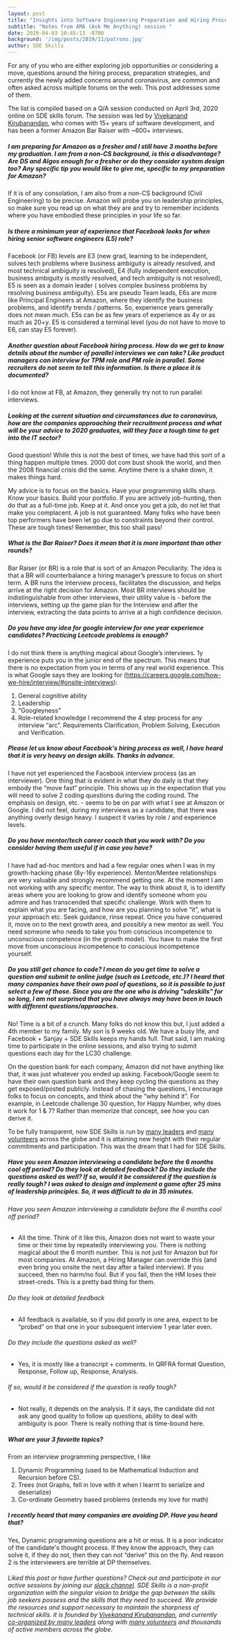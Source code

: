 ```yaml
---
layout: post
title: "Insights into Software Engineering Preparation and Hiring Process"
subtitle: "Notes from AMA (Ask Me Anything) session "
date: 2020-04-03 10:45:13 -0700
background: '/img/posts/2019/11/patrons.jpg'
author: SDE Skills
---
```


For any of you who are either exploring job opportunities or considering a move, questions around the hiring process, preparation strategies, and currently the newly added concerns around coronavirus, are common and often asked across multiple forums on the web. 
This post addresses some of them. 

The list is compiled based on a Q/A session conducted on April 3rd, 2020 online on SDE skills forum. The session was led by [Vivekanand Kirubanandan][1], who comes with 15+ years of software development, and has been a former Amazon Bar Raiser with ~600+ interviews.

##### I am preparing for Amazon as a fresher and I still have 3 months before my graduation. I am from a non-CS background, is this a disadvantage? Are DS and Algos enough for a fresher or do they consider system design too? Any specific tip you would like to give me, specific to my preparation for Amazon?
If it is of any consolation, I am also from a non-CS background (Civil Engineering) to be precise. Amazon will probe you on leadership principles, so make sure you read up on what they are and try to remember incidents where you have embodied these principles in your life so far.


##### Is there a minimum year of experience that Facebook looks for when hiring senior software engineers (L5) role?
Facebook (or FB) levels are E3 (new grad, learning to be independent, solves tech problems where business ambiguity is already resolved, and most technical ambiguity is resolved), E4 (fully independent execution, business ambiguity is mostly resolved, and tech ambiguity is not resolved), E5 is seen as a domain leader ( solves complex business problems by resolving business ambiguity). E5s are pseudo Team leads, E6s are more like Principal Engineers at Amazon, where they identify the business problems, and identify trends / patterns.
So, experience years generally does not mean much. E5s can be as few years of experience as 4y or as much as 20+y. E5 is considered a terminal level (you do not have to move to E6, can stay E5 forever).

##### Another question about Facebook hiring process. How do we get to know details about the number of parallel interviews we can take? Like product managers can interview for TPM role and PM role in parallel. Some recruiters do not seem to tell this information. Is there a place it is documented?
I do not know at FB, at Amazon, they generally try not to run parallel interviews.

##### Looking at the current situation and circumstances due to coronavirus, how are the companies approaching their recruitment process and what will be your advice to 2020 graduates, will they face a tough time to get into the IT sector?
Good question! While this is not the best of times, we have had this sort of a thing happen multiple times. 2000 dot com bust shook the world, and then the 2008 financial crisis did the same. Anytime there is a shake down, it makes things hard. 

My advice is to focus on the basics. Have your programming skills sharp. Know your basics. Build your portfolio. If you are actively job-hunting, then do that as a full-time job. Keep at it. And once you get a job, do not let that make you complacent. A job is not guaranteed. Many folks who have been top performers have been let go due to constraints beyond their control.
These are tough times! Remember, this too shall pass!

##### What is the Bar Raiser? Does it mean that it is more important than other rounds?
Bar Raiser (or BR) is a role that is sort of an Amazon Peculiarity. The idea is that a BR will counterbalance a hiring manager’s pressure to focus on short term. A BR runs the interview process, facilitates the discussion, and helps arrive at the right decision for Amazon. Most BR interviews should be indistinguishable from other interviews, their utility value is - before the interviews, setting up the game plan for the Interview and after the interview, extracting the data points to arrive at a high confidence decision.

##### Do you have any idea for google interview for one year experience candidates? Practicing Leetcode problems is enough?
I do not think there is anything magical about Google’s interviews. 1y experience puts you in the junior end of the spectrum. This means that there is no expectation from you in terms of any real world experience. This is what Google says they are looking for (https://careers.google.com/how-we-hire/interview/#onsite-interviews):
1. General cognitive ability
2. Leadership
3. “Googleyness”
4. Role-related knowledge
I recommend the 4 step process for any interview “arc”. Requirements Clarification, Problem Solving, Execution and Verification.

##### Please let us know about Facebook's hiring process as well, I have heard that it is very heavy on design skills. Thanks in advance.
I have not yet experienced the Facebook interview process (as an interviewer). One thing that is evident in what they do daily is that they embody the “move fast” principle. This shows up in the expectation that you will need to solve 2 coding questions during the coding round. The emphasis on design, etc. - seems to be on par with what I see at Amazon or Google. I did not feel, during my interviews as a candidate, that there was anything overly design heavy. I suspect it varies by role / and experience levels.

##### Do you have mentor/tech career coach that you work with? Do you consider having them useful if in case you have?
I have had ad-hoc mentors and had a few regular ones when I was in my growth-hacking phase (8y-16y experience). Mentor/Mentee relationships are very valuable and strongly recommend getting one. At the moment I am not working with any specific mentor.
The way to think about it, is to identify areas where you are looking to grow and identify someone whom you admire and has transcended that specific challenge. Work with them to explain what you are facing, and how are you planning to solve “it”, what is your approach etc. Seek guidance, rinse repeat. Once you have conquered it, move on to the next growth area, and possibly a new mentor as well. You need someone who needs to take you from conscious incompetence to unconscious competence (in the growth model). You have to make the first move from unconscious incompetence to conscious incompetence yourself.

##### Do you still get chance to code? I mean do you get time to solve a question and submit to online judge (such as Leetcode, etc.)? I heard that many companies have their own pool of questions, so it is possible to just select a few of those. Since you are the one who is driving "sdeskills" for so long, I am not surprised that you have always may have been in touch with different questions/approaches.
No! Time is a bit of a crunch. Many folks do not know this but, I just added a 4th member to my family. My son is 9 weeks old. We have a busy life, and Facebook + Sanjay + SDE Skills keeps my hands full. That said, I am making time to participate in the online sessions, and also trying to submit questions each day for the LC30 challenge. 

On the question bank for each company, Amazon did not have anything like that, it was just whatever you ended up asking. Facebook/Google seem to have their own question bank and they keep cycling the questions as they get exposed/posted publicly. Instead of chasing the questions, I encourage folks to focus on concepts, and think about the “why behind it”. For example, in Leetcode challenge 30 question, for Happy Number, why does it work for 1 & 7? Rather than memorize that concept, see how you can derive it.

To be fully transparent, now SDE Skills is run by [many leaders][5] and [many volunteers][6] across the globe and it is attaining new height with their regular commitments and participation. This was the dream that I had for SDE Skills.

##### Have you seen Amazon interviewing a candidate before the 6 months cool off period? Do they look at detailed feedback? Do they include the questions asked as well? If so, would it be considered if the question is really tough? I was asked to design and implement a game after 25 mins of leadership principles. So, it was difficult to do in 35 minutes.
###### Have you seen Amazon interviewing a candidate before the 6 months cool off period? 

* All the time. Think of it like this, Amazon does not want to waste your time or their time by repeatedly interviewing you. There is nothing magical about the 6 month number. This is not just for Amazon but for most companies. At Amazon, a Hiring Manager can override this (and even bring you onsite the next day after a failed interview). If you succeed, then no harm/no foul. But if you fail, then the HM loses their street-creds. This is a pretty bad thing for them.

###### Do they look at detailed feedback
* All feedback is available, so if you did poorly in one area, expect to be “probed” on that one in your subsequent interview 1 year later even. 

###### Do they include the questions asked as well? 
* Yes, it is mostly like a transcript + comments. In QRFRA format Question, Response, Follow up, Response, Analysis.

###### If so, would it be considered if the question is really tough? 
* Not really, it depends on the analysis. If it says, the candidate did not ask any good quality to follow up questions, ability to deal with ambiguity is poor. There is really nothing that is time-bound here.

##### What are your 3 favorite topics?
From an interview programming perspective, I like 
1. Dynamic Programming (used to be Mathematical Induction and Recursion before CS).
2. Trees (not Graphs, fell in love with it when I learnt to serialize and deserialize)
3. Co-ordinate Geometry based problems (extends my love for math)

##### I recently heard that many companies are avoiding DP. Have you heard that?
Yes, Dynamic programming questions are a hit or miss. It is a poor indicator of the candidate's thought process. If they know the approach, they can solve it, if they do not, then they can not “derive” this on the fly. And reason 2 is the interviewers are terrible at DP themselves. 

###### Liked this post or have further questions? Check out and participate in our active sessions by joining our [slack channel][4]. SDE Skills is a non-profit organization with the singular vision to bridge the gap between the skills job seekers possess and the skills that they need to succeed. We provide the resources and support necessary to maintain the sharpness of technical skills. it is founded by [Vivekanand Kirubanandan][1], and currently [co-organized by many leaders][5] along with [many volunteers][6] and thousands of active members across the globe.

[1]: https://www.linkedin.com/in/vkirub
[4]: http://sde-skills.slack.com
[5]: https://www.sdeskills.com/about
[6]: https://www.sdeskills.com/presenters